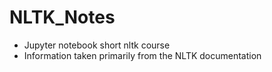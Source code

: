 # NLTK_Notes
* Jupyter notebook short nltk course
* Information taken primarily from the NLTK documentation
